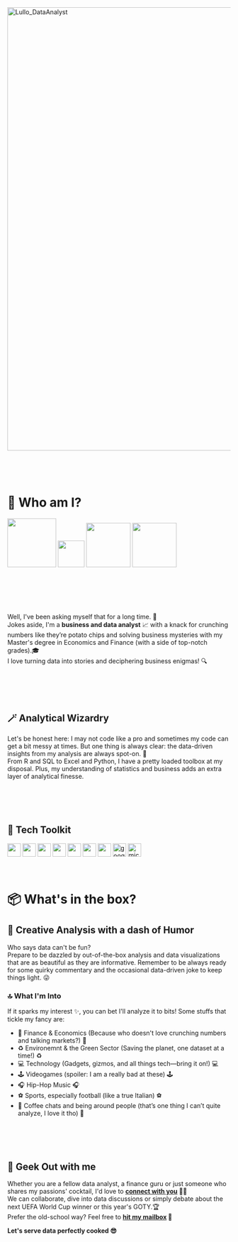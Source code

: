 <img width="1000" alt="Lullo_DataAnalyst" src="https://github.com/Lulloooo/Lulloooo/assets/154634589/0a27170a-aebb-4cff-be86-1aad937c00f1">
<p style="margin-top: 100px;">
  
# 🤔 Who am I?

<a href="mailto:lucagabri98@live.it"><img src="https://img.shields.io/badge/lucagabri98-c71610?style=flat&logo=gmail&logoColor=white" width="110"></a>
<a href="la-databizanalyst"><img src="https://img.shields.io/badge/%40LA-0E76A8?style=flat&logo=linkedin&logoColor=white" width="60"></a>
<a href="vizzes"><img src="https://img.shields.io/badge/%40eldiezzz-orange?style=flat&logo=tableau&logoColor=white" width="100"></a>
<a href="https://www.instagram.com/eldiezzz"><img src="https://img.shields.io/badge/%40eldiezzz-e1306c?style=flat&logo=instagram&logoColor=white" width="100"></a>
<p style="margin-top: 100px;">

Well, I've been asking myself that for a long time. 🤣  
Jokes aside, I'm a **business and data analyst** 📈 with a knack for crunching numbers like they’re potato chips and solving business mysteries with my Master's degree in Economics and Finance (with a side of top-notch grades).🎓  
I love turning data into stories and deciphering business enigmas! 🔍  
<p style="margin-top: 100px;">
  
## 🪄 Analytical Wizardry
Let's be honest here: I may not code like a pro and sometimes my code can get a bit messy at times. But one thing is always clear: the data-driven insights from my analysis are always spot-on. 🎯  
From R and SQL to Excel and Python, I have a pretty loaded toolbox at my disposal. Plus, my understanding of statistics and business adds an extra layer of analytical finesse.
<p style="margin-top: 100px;">
  
## 🧠 Tech Toolkit
<img width = "30" src="https://cdn.jsdelivr.net/gh/devicons/devicon@latest/icons/python/python-original.svg" /> <img width = "30" src="https://cdn.jsdelivr.net/gh/devicons/devicon@latest/icons/pandas/pandas-original.svg" /> <img width = "30" src="https://cdn.jsdelivr.net/gh/devicons/devicon@latest/icons/numpy/numpy-original.svg" /> <img width = "30" src="https://cdn.jsdelivr.net/gh/devicons/devicon@latest/icons/matplotlib/matplotlib-original.svg" /> <img width = "30" src="https://cdn.jsdelivr.net/gh/devicons/devicon@latest/icons/rstudio/rstudio-original.svg" /> <img width = "30" src="https://cdn.jsdelivr.net/gh/devicons/devicon@latest/icons/vscode/vscode-original.svg" /> <img width = "30" src="https://cdn.jsdelivr.net/gh/devicons/devicon@latest/icons/mysql/mysql-original.svg" /> <img width = "30" height = "30" src="https://github.com/Lulloooo/Lulloooo/assets/154634589/dd8b6a06-aba0-4dee-b4f9-63087f02da90" alt="google_bigquery_logo_icon_168150">  <img width = "30" height = "30" src="https://github.com/Lulloooo/Lulloooo/assets/154634589/2c6f23b2-3b4b-4361-be39-a83027a2770c" alt="microsoft-excel-icon">
<br><br><br>
# 📦 What's in the box?

## 🎨 Creative Analysis with a dash of Humor
Who says data can't be fun?  
Prepare to be dazzled by out-of-the-box analysis and data visualizations that are as beautiful as they are informative. Remember to be always ready for some quirky commentary and the occasional data-driven joke to keep things light. 😜  

### 🔝 What I'm Into

If it sparks  my interest ✨, you can bet I'll analyze it to bits! Some stuffs that tickle my fancy are:

- 💸 Finance & Economics (Because who doesn't love crunching numbers and talking markets?) 💸
- ♻️ Environemnt & the Green Sector (Saving the planet, one dataset at a time!) ♻️
- 💻 Technology (Gadgets, gizmos, and all things tech—bring it on!) 💻
- 🕹️ Videogames (spoiler: I am a really bad at these) 🕹️
- 🎧 Hip-Hop Music 🎧
- ⚽️ Sports, especially football (like a true Italian) ⚽️
- 💬 Coffee chats and being around people (that’s one thing I can’t quite analyze, I love it tho) 💬
<p style="margin-top: 100px;">
  
## 👥 Geek Out with me
Whether you are a fellow data analyst, a finance guru or just someone who shares my passions' cocktail, I'd love to **[connect with you](https://www.linkedin.com/in/la-databizanalyst/) 🤝🏼**   
We can collaborate, dive into data discussions or simply debate about the next UEFA World Cup winner or this year's GOTY.🏆   
Prefer the old-school way? Feel free to **[hit my mailbox](mailto:lucagabri98@live.it) 📩**  

**Let's serve data perfectly cooked 😎**
